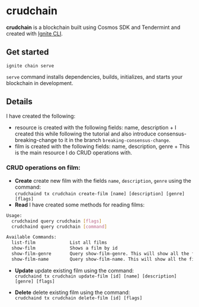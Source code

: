 # crudchain
**crudchain** is a blockchain built using Cosmos SDK and Tendermint and created with [Ignite CLI](https://ignite.com/cli).

## Get started

```
ignite chain serve
```

`serve` command installs dependencies, builds, initializes, and starts your blockchain in development.

## Details
I have created the following:
- resource is created with the following fields: name, description + I created this while following the tutorial and also introduce consensus-breaking-change to it in the branch `breaking-consensus-change`.
- film is created with the following fields: name, description, genre + This is the main resource I do CRUD operations with.

### CRUD operations on film:
- **Create** create new film with the fields `name`, `description`, `genre` using the command:
<br>  ```crudchaind tx crudchain create-film [name] [description] [genre] [flags]```
- **Read**  I have created some methods for reading films:
```bash
Usage:
  crudchaind query crudchain [flags]
  crudchaind query crudchain [command]

Available Commands:
  list-film             List all films
  show-film             Shows a film by id
  show-film-genre       Query show-film-genre. This will show all the films whose genre matches the keyword
  show-film-name        Query show-film-name. This will show all the films whose name mathes the keyword
```
- **Update** update existing film using the command:
<br> ```crudchaind tx crudchain update-film [id] [name] [description] [genre] [flags]```

- **Delete** delete existing film using the command:
<br> ```crudchaind tx crudchain delete-film [id] [flags]```
